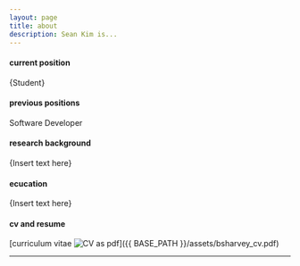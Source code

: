 ```yaml
---
layout: page
title: about
description: Sean Kim is...
---
```


#### <a name="currentposition"></a>current position
{Student}


#### <a name="previousposition"></a>previous positions
Software Developer


#### <a name="researchbackground"></a>research background
{Insert text here}


#### <a name="education"></a>ecucation
{Insert text here}


#### <a name="cvandresume"></a>cv and resume
[curriculum vitae ![CV as pdf](icons16/pdf-icon.png)]({{ BASE_PATH }}/assets/bsharvey_cv.pdf)

---



